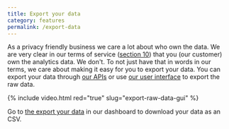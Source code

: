 ```yaml
---
title: Export your data
category: features
permalink: /export-data
---
```


As a privacy friendly business we care a lot about who own the data. We are very clear in our terms of service ([section 10](https://simpleanalytics.com/general-terms-and-conditions#intellectual-property)) that you (our customer) own the analytics data. We don't. To not just have that in words in our terms, we care about making it easy for you to export your data. You can export your data through [our APIs](/api) or use [our user interface](https://simpleanalytics.com/select-website/export) to export the raw data.

{% include video.html red="true" slug="export-raw-data-gui" %}

Go to [the export your data](https://simpleanalytics.com/select-website/export) in our dashboard to download your data as an CSV.
